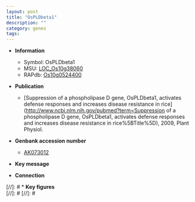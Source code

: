 ```yaml
---
layout: post
title: "OsPLDbeta1"
description: ""
category: genes
tags: 
---
```


* **Information**  
    + Symbol: OsPLDbeta1  
    + MSU: [LOC_Os10g38060](http://rice.plantbiology.msu.edu/cgi-bin/ORF_infopage.cgi?orf=LOC_Os10g38060)  
    + RAPdb: [Os10g0524400](http://rapdb.dna.affrc.go.jp/viewer/gbrowse_details/irgsp1?name=Os10g0524400)  

* **Publication**  
    + [Suppression of a phospholipase D gene, OsPLDbeta1, activates defense responses and increases disease resistance in rice](http://www.ncbi.nlm.nih.gov/pubmed?term=Suppression of a phospholipase D gene, OsPLDbeta1, activates defense responses and increases disease resistance in rice%5BTitle%5D), 2009, Plant Physiol.

* **Genbank accession number**  
    + [AK073012](http://www.ncbi.nlm.nih.gov/nuccore/AK073012)

* **Key message**  

* **Connection**  

[//]: # * **Key figures**  
[//]: # 
[//]: # 
